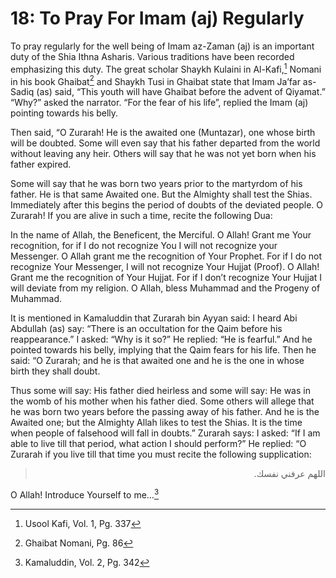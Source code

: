 18: To Pray For Imam (aj) Regularly
===================================

To pray regularly for the well being of Imam az-Zaman (aj) is an
important duty of the Shia Ithna Asharis. Various traditions have been
recorded emphasizing this duty. The great scholar Shaykh Kulaini in
Al-Kafi,[^1] Nomani in his book Ghaibat[^2] and Shaykh Tusi in Ghaibat
state that Imam Ja’far as-Sadiq (as) said, “This youth will have Ghaibat
before the advent of Qiyamat.” “Why?” asked the narrator. “For the fear
of his life”, replied the Imam (aj) pointing towards his belly.

Then said, “O Zurarah! He is the awaited one (Muntazar), one whose birth
will be doubted. Some will even say that his father departed from the
world without leaving any heir. Others will say that he was not yet born
when his father expired.

Some will say that he was born two years prior to the martyrdom of his
father. He is that same Awaited one. But the Almighty shall test the
Shias. Immediately after this begins the period of doubts of the
deviated people. O Zurarah! If you are alive in such a time, recite the
following Dua:

In the name of Allah, the Beneficent, the Merciful. O Allah! Grant me
Your recognition, for if I do not recognize You I will not recognize
your Messenger. O Allah grant me the recognition of Your Prophet. For if
I do not recognize Your Messenger, I will not recognize Your Hujjat
(Proof). O Allah! Grant me the recognition of Your Hujjat. For if I
don’t recognize Your Hujjat I will deviate from my religion. O Allah,
bless Muhammad and the Progeny of Muhammad.

It is mentioned in Kamaluddin that Zurarah bin Ayyan said: I heard Abi
Abdullah (as) say: “There is an occultation for the Qaim before his
reappearance.” I asked: “Why is it so?” He replied: “He is fearful.” And
he pointed towards his belly, implying that the Qaim fears for his life.
Then he said: “O Zurarah; and he is that awaited one and he is the one
in whose birth they shall doubt.

Thus some will say: His father died heirless and some will say: He was
in the womb of his mother when his father died. Some others will allege
that he was born two years before the passing away of his father. And he
is the Awaited one; but the Almighty Allah likes to test the Shias. It
is the time when people of falsehood will fall in doubts.” Zurarah says:
I asked: “If I am able to live till that period, what action I should
perform?” He replied: “O Zurarah if you live till that time you must
recite the following supplication:

<blockquote dir="rtl">
  <p>
اللهم عرفني نفسك.
  </p>
</blockquote>

O Allah! Introduce Yourself to me…[^3]

[^1]: Usool Kafi, Vol. 1, Pg. 337

[^2]: Ghaibat Nomani, Pg. 86

[^3]: Kamaluddin, Vol. 2, Pg. 342



